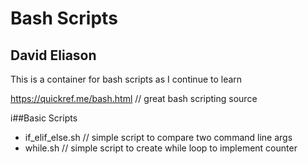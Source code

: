 # Bash Scripts
## David Eliason

This is a container for bash scripts as I continue to learn

https://quickref.me/bash.html // great bash scripting source

i##Basic Scripts
- if_elif_else.sh // simple script to compare two command line args
- while.sh // simple script to create while loop to implement counter
